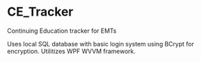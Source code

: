 # CE_Tracker
Continuing Education tracker for EMTs

Uses local SQL database with basic login system using BCrypt for encryption.
Utilitizes WPF WVVM framework.
